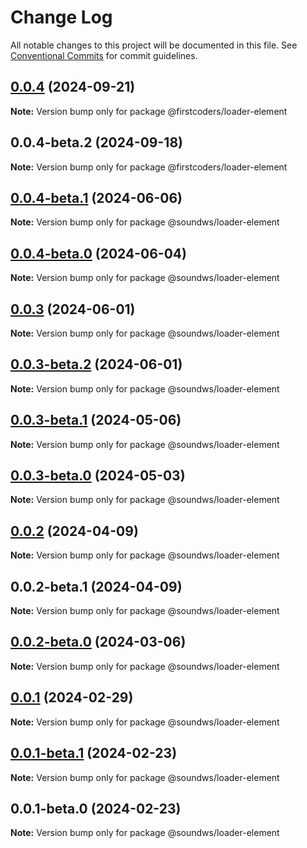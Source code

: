 # Change Log

All notable changes to this project will be documented in this file.
See [Conventional Commits](https://conventionalcommits.org) for commit guidelines.

## [0.0.4](https://github.com/firstcoders/loader-element/compare/@firstcoders/loader-element@0.0.4-beta.2...@firstcoders/loader-element@0.0.4) (2024-09-21)

**Note:** Version bump only for package @firstcoders/loader-element





## 0.0.4-beta.2 (2024-09-18)

**Note:** Version bump only for package @firstcoders/loader-element





## [0.0.4-beta.1](https://github.com/sound-ws/loader-element/compare/@soundws/loader-element@0.0.4-beta.0...@soundws/loader-element@0.0.4-beta.1) (2024-06-06)

**Note:** Version bump only for package @soundws/loader-element





## [0.0.4-beta.0](https://github.com/sound-ws/loader-element/compare/@soundws/loader-element@0.0.3...@soundws/loader-element@0.0.4-beta.0) (2024-06-04)

**Note:** Version bump only for package @soundws/loader-element





## [0.0.3](https://github.com/sound-ws/loader-element/compare/@soundws/loader-element@0.0.3-beta.2...@soundws/loader-element@0.0.3) (2024-06-01)

**Note:** Version bump only for package @soundws/loader-element





## [0.0.3-beta.2](https://github.com/sound-ws/loader-element/compare/@soundws/loader-element@0.0.3-beta.1...@soundws/loader-element@0.0.3-beta.2) (2024-06-01)

**Note:** Version bump only for package @soundws/loader-element





## [0.0.3-beta.1](https://github.com/sound-ws/loader-element/compare/@soundws/loader-element@0.0.3-beta.0...@soundws/loader-element@0.0.3-beta.1) (2024-05-06)

**Note:** Version bump only for package @soundws/loader-element





## [0.0.3-beta.0](https://github.com/sound-ws/loader-element/compare/@soundws/loader-element@0.0.2...@soundws/loader-element@0.0.3-beta.0) (2024-05-03)

**Note:** Version bump only for package @soundws/loader-element





## [0.0.2](https://github.com/sound-ws/loader-element/compare/@soundws/loader-element@0.0.2-beta.1...@soundws/loader-element@0.0.2) (2024-04-09)

**Note:** Version bump only for package @soundws/loader-element





## 0.0.2-beta.1 (2024-04-09)

**Note:** Version bump only for package @soundws/loader-element





## [0.0.2-beta.0](https://github.com/sound-ws/loader-element/compare/@soundws/loader-element@0.0.1...@soundws/loader-element@0.0.2-beta.0) (2024-03-06)

**Note:** Version bump only for package @soundws/loader-element





## [0.0.1](https://github.com/sound-ws/loader-element/compare/@soundws/loader-element@0.0.1-beta.1...@soundws/loader-element@0.0.1) (2024-02-29)

**Note:** Version bump only for package @soundws/loader-element





## [0.0.1-beta.1](https://github.com/sound-ws/loader-element/compare/@soundws/loader-element@0.0.1-beta.0...@soundws/loader-element@0.0.1-beta.1) (2024-02-23)

**Note:** Version bump only for package @soundws/loader-element





## 0.0.1-beta.0 (2024-02-23)

**Note:** Version bump only for package @soundws/loader-element
